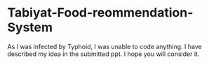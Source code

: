 # Tabiyat-Food-reommendation-System

As I was infected by Typhoid, I was unable to code anything. I have described my idea in the submitted ppt. I hope you will consider it.
